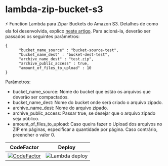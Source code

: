# lambda-zip-bucket-s3
⚡ Function Lambda para Zipar Buckets do Amazon S3. Detalhes de como ela foi desenvolvida, explico [neste artigo](https://rafaeldalsenter.github.io/python/aws/lambda/2020/02/05/lambda-function-para-zipar-buckets-s3.html).  Para acioná-la, deverão ser passados os seguintes parâmetros:
```
{
      "bucket_name_source" : "bucket-source-test",
      "bucket_name_dest" : "bucket-dest-test",
      "archive_name_dest" : "test.zip",
      "archive_public_access" : true,
      "amount_of_files_to_upload" : 10
}
```

Parâmetros:
- bucket_name_source: Nome do bucket que estão os arquivos que deverão ser compactados.
- bucket_name_dest: Nome do bucket onde será criado o arquivo zipado.
- archive_name_dest: Nome do arquivo zipado.
- archive_public_access: Passar true, se desejar que o arquivo zipado seja público.
- amount_of_files_to_upload: Caso queira fazer o Upload dos arquivos no ZIP em páginas, especificar a quantidade por página. Caso contrário, preencher o valor 0.

| CodeFactor | Deploy |
|:---:|:---:|
|[![CodeFactor](https://www.codefactor.io/repository/github/rafaeldalsenter/lambda-zip-bucket-s3/badge?s=f6c7b966804d5fda1d060c0d0513f16c90e7fb33)](https://www.codefactor.io/repository/github/rafaeldalsenter/lambda-zip-bucket-s3)|![Lambda deploy](https://github.com/rafaeldalsenter/lambda-zip-bucket-s3/workflows/Lambda%20deploy/badge.svg)
